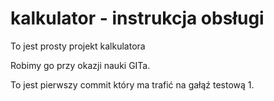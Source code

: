 # kalkulator - instrukcja obsługi
To jest prosty projekt kalkulatora

Robimy go przy okazji nauki GITa.

To jest pierwszy commit który ma trafić na gałąź testową 1.